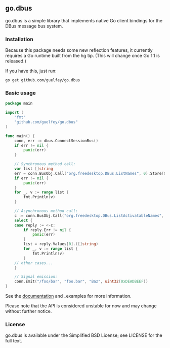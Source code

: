 go.dbus
-------

go.dbus is a simple library that implements native Go client bindings for the
DBus message bus system.

### Installation

Because this package needs some new reflection features, it currently requires a
Go runtime built from the hg tip. (This will change once Go 1.1 is released.)

If you have this, just run:

```
go get github.com/guelfey/go.dbus
```

### Basic usage

```go
package main

import (
	"fmt"
	"github.com/guelfey/go.dbus"
)

func main() {
	conn, err := dbus.ConnectSessionBus()
	if err != nil {
		panic(err)
	}

	// Synchronous method call:
	var list []string
	err = conn.BusObj.Call("org.freedesktop.DBus.ListNames", 0).Store(&list)
	if err != nil {
		panic(err)
	}
	for _, v := range list {
		fmt.Println(v)
	}

	// Asynchronous method call:
	c := conn.BusObj.Call("org.freedesktop.DBus.ListActivatableNames", 0)
	select {
	case reply := <-c:
		if reply.Err != nil {
			panic(err)
		}
		list = reply.Values[0].([]string)
		for _, v := range list {
			fmt.Println(v)
		}
	// other cases...
	}

	// Signal emission:
	conn.Emit("/foo/bar", "foo.bar", "Baz", uint32(0xDEADBEEF))
}
```

See the [documentation](http://godoc.org/github.com/guelfey/go.dbus) and _examples for
more information.

Please note that the API is considered unstable for now and may change without
further notice.

### License

go.dbus is available under the Simplified BSD License; see LICENSE for the full
text.
